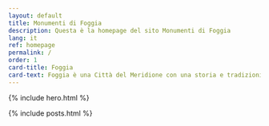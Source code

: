 ```yaml
---
layout: default
title: Monumenti di Foggia
description: Questa è la homepage del sito Monumenti di Foggia
lang: it
ref: homepage
permalink: /
order: 1
card-title: Foggia
card-text: Foggia è una Città del Meridione con una storia e tradizioni millenarie...
---
```


{% include hero.html %}

<main class="container my-4" markdown="1">

{% include posts.html %}

</main>

